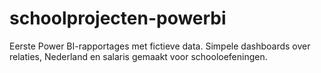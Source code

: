 # schoolprojecten-powerbi
Eerste Power BI-rapportages met fictieve data. Simpele dashboards over relaties, Nederland en salaris gemaakt voor schooloefeningen.
